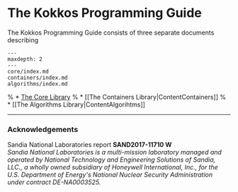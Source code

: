 # The Kokkos Programming Guide

The Kokkos Programming Guide consists of three separate documents describing

```{toctree}
---
maxdepth: 2
---
core/index.md
containers/index.md
algorithms/index.md
```

% * [The Core Library](core.md)
% * [[The Containers Library|ContentContainers]]
% * [[The Algorithms Library|ContentAlgorihtms]]


---

### Acknowledgements

Sandia National Laboratories report **SAND2017-11710 W**     
_Sandia National Laboratories is a multi-mission laboratory managed and operated by National Technology and Engineering Solutions of Sandia, LLC., a wholly owned subsidiary of Honeywell International, Inc., for the U.S. Department of Energy's National Nuclear Security Administration under contract DE-NA0003525._
